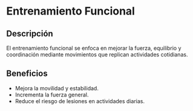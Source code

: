 # Entrenamiento Funcional

## Descripción
El entrenamiento funcional se enfoca en mejorar la fuerza, equilibrio y coordinación mediante movimientos que replican actividades cotidianas.

## Beneficios
- Mejora la movilidad y estabilidad.
- Incrementa la fuerza general.
- Reduce el riesgo de lesiones en actividades diarias.